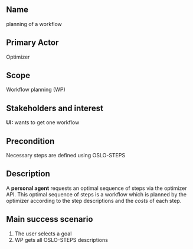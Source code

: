 

## Name

planning of a workflow

## Primary Actor

Optimizer

## Scope

Workflow planning (WP)

## Stakeholders and interest

**UI:** wants to get one workflow

## Precondition

Necessary steps are defined using OSLO-STEPS

## Description

A **personal agent** requests an optimal sequence of steps via the optimizer API.
This optimal sequence of steps is a workflow which is planned by the optimizer
according to the step descriptions and the *costs* of each step.


## Main success scenario

1. The user selects a goal
1. WP gets all OSLO-STEPS descriptions
